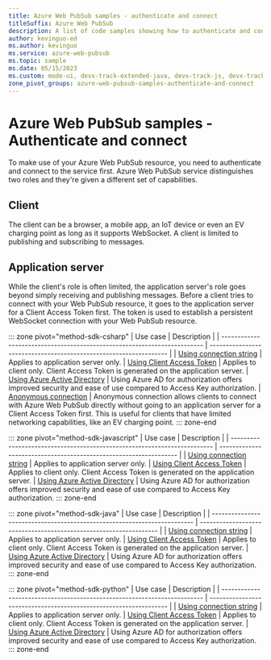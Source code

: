 ```yaml
---
title: Azure Web PubSub samples - authenticate and connect
titleSuffix: Azure Web PubSub
description: A list of code samples showing how to authenticate and connect to Web PubSub resource(s) 
author: kevinguo-ed
ms.author: kevinguo
ms.service: azure-web-pubsub
ms.topic: sample
ms.date: 05/15/2023
ms.custom: mode-ui, devx-track-extended-java, devx-track-js, devx-track-python
zone_pivot_groups: azure-web-pubsub-samples-authenticate-and-connect
---
```

# Azure Web PubSub samples - Authenticate and connect

To make use of your Azure Web PubSub resource, you need to authenticate and connect to the service first. Azure Web PubSub service distinguishes two roles and they're given a different set of capabilities.
 
## Client
The client can be a browser, a mobile app, an IoT device or even an EV charging point as long as it supports WebSocket. A client is limited to publishing and subscribing to messages. 

## Application server
While the client's role is often limited, the application server's role goes beyond simply receiving and publishing messages. Before a client tries to connect with your Web PubSub resource, it goes to the application server for a Client Access Token first. The token is used to establish a persistent WebSocket connection with  your Web PubSub resource. 

::: zone pivot="method-sdk-csharp"
| Use case                                                                 | Description                                                       |
| ------------------------------------------------------------------------ | ----------------------------------------------------------------- |
| [Using connection string](https://github.com/Azure/azure-webpubsub/blob/main/samples/csharp/chatapp/Startup.cs#L29) | Applies to application server only. 
| [Using Client Access Token](https://github.com/Azure/azure-webpubsub/blob/main/samples/csharp/chatapp/wwwroot/index.html#L13) | Applies to client only. Client Access Token is generated on the application server. 
| [Using Azure Active Directory](https://github.com/Azure/azure-webpubsub/blob/main/samples/csharp/chatapp-aad/Startup.cs#L26) | Using Azure AD for authorization offers improved security and ease of use compared to Access Key authorization.
| [Anonymous connection](https://github.com/Azure/azure-webpubsub/blob/main/samples/csharp/clientWithCert/client/Program.cs#L15) | Anonymous connection allows clients to connect with Azure Web PubSub directly without going to an application server for a Client Access Token first. This is useful for clients that have limited networking capabilities, like an EV charging point. 
::: zone-end

::: zone pivot="method-sdk-javascript"
| Use case                                                                 | Description                                                       |
| ------------------------------------------------------------------------ | ----------------------------------------------------------------- |
| [Using connection string](https://github.com/Azure/azure-webpubsub/blob/main/samples/javascript/chatapp/sdk/server.js#L9) | Applies to application server only.
| [Using Client Access Token](https://github.com/Azure/azure-webpubsub/blob/main/samples/javascript/chatapp/sdk/src/index.js#L5) | Applies to client only. Client Access Token is generated on the application server.
| [Using Azure Active Directory](https://github.com/Azure/azure-webpubsub/blob/main/samples/javascript/chatapp-aad/server.js#L24) | Using Azure AD for authorization offers improved security and ease of use compared to Access Key authorization.
::: zone-end

::: zone pivot="method-sdk-java"
| Use case                                                                 | Description                                                       |
| ------------------------------------------------------------------------ | ----------------------------------------------------------------- |
| [Using connection string](https://github.com/Azure/azure-webpubsub/blob/eb60438ff9e0735d90a6e7e6370b9d38aa6bc730/samples/java/chatapp/src/main/java/com/webpubsub/tutorial/App.java#L21) | Applies to application server only.
| [Using Client Access Token](https://github.com/Azure/azure-webpubsub/blob/eb60438ff9e0735d90a6e7e6370b9d38aa6bc730/samples/java/chatapp/src/main/resources/public/index.html#L12) | Applies to client only. Client Access Token is generated on the application server.
| [Using Azure Active Directory](https://github.com/Azure/azure-webpubsub/blob/eb60438ff9e0735d90a6e7e6370b9d38aa6bc730/samples/java/chatapp-aad/src/main/java/com/webpubsub/tutorial/App.java#L22) | Using Azure AD for authorization offers improved security and ease of use compared to Access Key authorization.
::: zone-end

::: zone pivot="method-sdk-python"
| Use case                                                                 | Description                                                       |
| ------------------------------------------------------------------------ | ----------------------------------------------------------------- |
| [Using connection string](https://github.com/Azure/azure-webpubsub/blob/eb60438ff9e0735d90a6e7e6370b9d38aa6bc730/samples/python/chatapp/server.py#L19) | Applies to application server only.
| [Using Client Access Token](https://github.com/Azure/azure-webpubsub/blob/eb60438ff9e0735d90a6e7e6370b9d38aa6bc730/samples/python/chatapp/public/index.html#L13) | Applies to client only. Client Access Token is generated on the application server.
| [Using Azure Active Directory](https://github.com/Azure/azure-webpubsub/blob/eb60438ff9e0735d90a6e7e6370b9d38aa6bc730/samples/python/chatapp-aad/server.py#L21) | Using Azure AD for authorization offers improved security and ease of use compared to Access Key authorization.
::: zone-end
